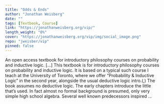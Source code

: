 ```yaml
---
title: "Odds & Ends"
author: "Jonathan Weisberg"
date: ""
tags: [Textbook, Course]
link: "https://jonathanweisberg.org/vip/"
length_weight: "0%"
cover: "https://jonathanweisberg.org/vip/img/social_image.png"
repo: "jweisber/vip"
pinned: false
---
```


An open access textbook for introductory philosophy courses on probability and inductive logic. [...] This textbook is for introductory philosophy courses on probability and inductive logic. It is based on a typical such course I teach at the University of Toronto, where we offer “Probability & Inductive Logic” in the second year, alongside the usual deductive logic intro.\(\,\) The book assumes no deductive logic. The early chapters introduce the little that’s used. In fact almost no formal background is presumed, only very simple high school algebra. Several well known predecessors inspired  ...
